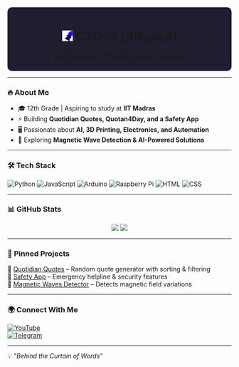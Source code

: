 <div align="center" style="background-color:#1e1e2e; padding:10px; border-radius:10px;">
  <h1>
    <img src="DiffuseAiLogo.png" alt="DiffuseAI Logo" width="24"> CTO of DiffuseAI
  </h1>
  <p>🧠 AI Developer | 🔬 Tech & Science Enthusiast</p>
</div>


---

### 🔥 About Me  
- 🎓 12th Grade | Aspiring to study at **IIT Madras**  
- ⚡ Building **Quotidian Quotes, Quotan4Day, and a Safety App**  
- 🖥️ Passionate about **AI, 3D Printing, Electronics, and Automation**  
- 🔬 Exploring **Magnetic Wave Detection & AI-Powered Solutions**  

---

### 🛠️ Tech Stack  
![Python](https://img.shields.io/badge/Python-3776AB?style=for-the-badge&logo=python&logoColor=white)
![JavaScript](https://img.shields.io/badge/JavaScript-F7DF1E?style=for-the-badge&logo=javascript&logoColor=black)
![Arduino](https://img.shields.io/badge/Arduino-00979D?style=for-the-badge&logo=arduino&logoColor=white)
![Raspberry Pi](https://img.shields.io/badge/Raspberry%20Pi-A22846?style=for-the-badge&logo=raspberry%20pi&logoColor=white)
![HTML](https://img.shields.io/badge/HTML-E34F26?style=for-the-badge&logo=html5&logoColor=white)
![CSS](https://img.shields.io/badge/CSS-1572B6?style=for-the-badge&logo=css3&logoColor=white)

---

### 📊 GitHub Stats  
<p align="center">
  <img src="https://github-readme-stats.vercel.app/api?username=vishnusudharsan&show_icons=true&theme=tokyonight" height="165">
  <img src="https://github-readme-stats.vercel.app/api/top-langs/?username=vishnusudharsan&layout=compact&theme=tokyonight" height="165">
</p>

---

### 📌 Pinned Projects  
🔹 [Quotidian Quotes](https://github.com/YOUR_USERNAME/Quotidian-Quotes) – Random quote generator with sorting & filtering  
🔹 [Safety App](https://github.com/YOUR_USERNAME/Safety-App) – Emergency helpline & security features  
🔹 [Magnetic Waves Detector](https://github.com/YOUR_USERNAME/Magnetic-Wave-Detector) – Detects magnetic field variations  

---

### 🌍 Connect With Me  
[![YouTube](https://img.shields.io/badge/YouTube-VSNUNO-red?style=for-the-badge&logo=youtube)](https://www.youtube.com/@VSNUNO)  
[![Telegram](https://img.shields.io/badge/Telegram-The%20VSNU%20Group-26A5E4?style=for-the-badge&logo=telegram&logoColor=white)](https://t.me/TheVSNUGroup)  

---

💡 *"Behind the Curtain of Words"*  
